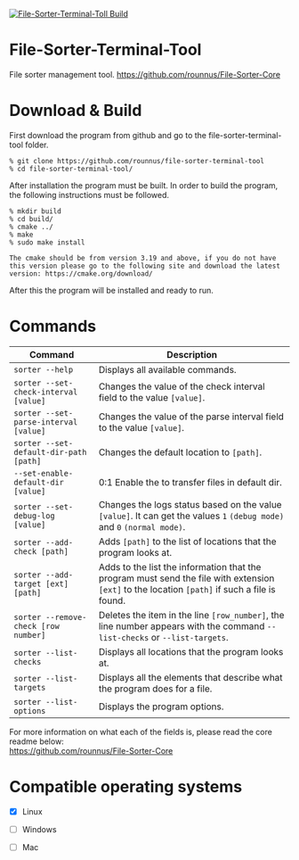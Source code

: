 [![File-Sorter-Terminal-Toll Build](https://github.com/rounnus/File-Sorter-Terminal-Tool/actions/workflows/cmake.yml/badge.svg?branch=main)](https://github.com/rounnus/File-Sorter-Terminal-Tool/actions/workflows/cmake.yml)
# File-Sorter-Terminal-Tool
File sorter management tool. https://github.com/rounnus/File-Sorter-Core
# Download & Build
First download the program from github and go to the file-sorter-terminal-tool folder.
```
% git clone https://github.com/rounnus/file-sorter-terminal-tool
% cd file-sorter-terminal-tool/
```
After installation the program must be built. In order to build the program, the following instructions must be followed.<br>
```
% mkdir build
% cd build/
% cmake ../
% make
% sudo make install
```

`
The cmake should be from version 3.19 and above, if you do not have this version please go to the following site and download the latest version:
https://cmake.org/download/
`

After this the program will be installed and ready to run.<br>

# Commands

Command |  Description
---------|--------------
`sorter --help` | Displays all available commands. 
`sorter --set-check-interval [value]`  | Changes the value of the check interval field to the value `[value]`. 
`sorter --set-parse-interval [value]`  | Changes the value of the parse interval field to the value `[value]`.
`sorter --set-default-dir-path [path]` | Changes the default location to `[path]`.
`--set-enable-default-dir [value]` | 0:1 Enable the to transfer files in default dir.
`sorter --set-debug-log [value]` | Changes the logs status based on the value `[value]`. It can get the values `1` `(debug mode)` and `0` `(normal mode)`.
`sorter --add-check [path]` | Adds `[path]` to the list of locations that the program looks at.
`sorter --add-target [ext] [path]` | Adds to the list the information that the program must send the file with extension `[ext]` to the location `[path]` if such a file is found. 
`sorter --remove-check [row number]` | Deletes the item in the line `[row_number]`, the line number appears with the command `--list-checks` or `--list-targets`. 
`sorter --list-checks` | Displays all locations that the program looks at.
`sorter --list-targets` | Displays all the elements that describe what the program does for a file. 
`sorter --list-options` | Displays the program options.

For more information on what each of the fields is, please read the core readme below:<br>
https://github.com/rounnus/File-Sorter-Core

# Compatible operating systems
- [X] Linux
- [ ] Windows
- [ ] Mac


